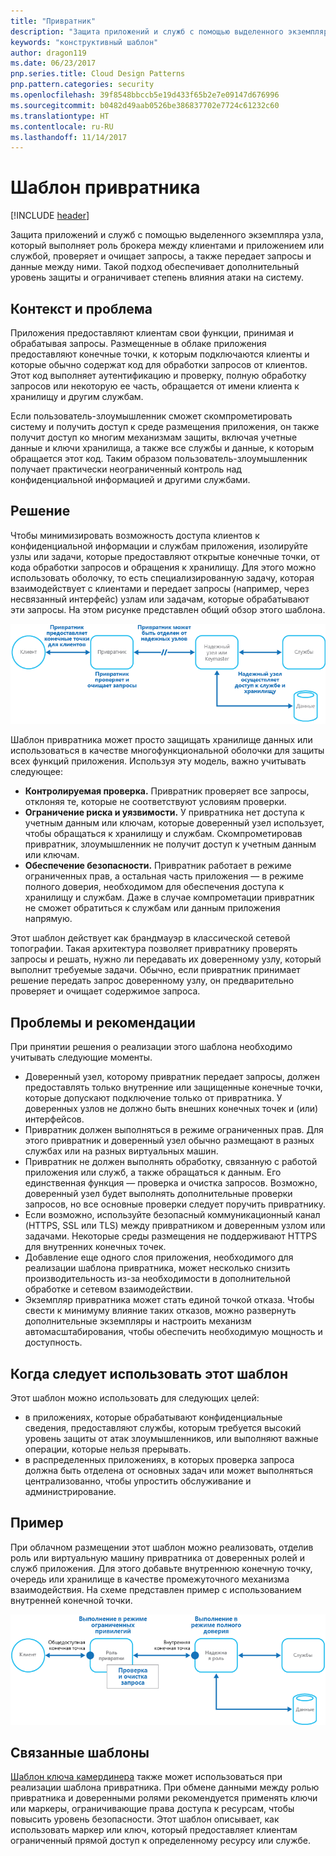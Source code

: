 ```yaml
---
title: "Привратник"
description: "Защита приложений и служб с помощью выделенного экземпляра узла, который выполняет роль брокера между клиентами и приложением или службой, проверяет и очищает запросы, а также передает запросы и данные между ними."
keywords: "конструктивный шаблон"
author: dragon119
ms.date: 06/23/2017
pnp.series.title: Cloud Design Patterns
pnp.pattern.categories: security
ms.openlocfilehash: 39f8548bbccb5e19d433f65b2e7e09147d676996
ms.sourcegitcommit: b0482d49aab0526be386837702e7724c61232c60
ms.translationtype: HT
ms.contentlocale: ru-RU
ms.lasthandoff: 11/14/2017
---
```

# <a name="gatekeeper-pattern"></a>Шаблон привратника

[!INCLUDE [header](../_includes/header.md)]

Защита приложений и служб с помощью выделенного экземпляра узла, который выполняет роль брокера между клиентами и приложением или службой, проверяет и очищает запросы, а также передает запросы и данные между ними. Такой подход обеспечивает дополнительный уровень защиты и ограничивает степень влияния атаки на систему.

## <a name="context-and-problem"></a>Контекст и проблема

Приложения предоставляют клиентам свои функции, принимая и обрабатывая запросы. Размещенные в облаке приложения предоставляют конечные точки, к которым подключаются клиенты и которые обычно содержат код для обработки запросов от клиентов. Этот код выполняет аутентификацию и проверку, полную обработку запросов или некоторую ее часть, обращается от имени клиента к хранилищу и другим службам.

Если пользователь-злоумышленник сможет скомпрометировать систему и получить доступ к среде размещения приложения, он также получит доступ ко многим механизмам защиты, включая учетные данные и ключи хранилища, а также все службы и данные, к которым обращается этот код. Таким образом пользователь-злоумышленник получает практически неограниченный контроль над конфиденциальной информацией и другими службами.

## <a name="solution"></a>Решение

Чтобы минимизировать возможность доступа клиентов к конфиденциальной информации и службам приложения, изолируйте узлы или задачи, которые предоставляют открытые конечные точки, от кода обработки запросов и обращения к хранилищу. Для этого можно использовать оболочку, то есть специализированную задачу, которая взаимодействует с клиентами и передает запросы (например, через несвязанный интерфейс) узлам или задачам, которые обрабатывают эти запросы. На этом рисунке представлен общий обзор этого шаблона.

![Общие сведения о шаблоне](./_images/gatekeeper-diagram.png)


Шаблон привратника может просто защищать хранилище данных или использоваться в качестве многофункциональной оболочки для защиты всех функций приложения. Используя эту модель, важно учитывать следующее:

- **Контролируемая проверка.** Привратник проверяет все запросы, отклоняя те, которые не соответствуют условиям проверки.
- **Ограничение риска и уязвимости.** У привратника нет доступа к учетным данным или ключам, которые доверенный узел использует, чтобы обращаться к хранилищу и службам. Скомпрометировав привратник, злоумышленник не получит доступ к учетным данным или ключам.
- **Обеспечение безопасности.** Привратник работает в режиме ограниченных прав, а остальная часть приложения — в режиме полного доверия, необходимом для обеспечения доступа к хранилищу и службам. Даже в случае компрометации привратник не сможет обратиться к службам или данным приложения напрямую.

Этот шаблон действует как брандмауэр в классической сетевой топографии. Такая архитектура позволяет привратнику проверять запросы и решать, нужно ли передавать их доверенному узлу, который выполнит требуемые задачи. Обычно, если привратник принимает решение передать запрос доверенному узлу, он предварительно проверяет и очищает содержимое запроса.

## <a name="issues-and-considerations"></a>Проблемы и рекомендации

При принятии решения о реализации этого шаблона необходимо учитывать следующие моменты.

- Доверенный узел, которому привратник передает запросы, должен предоставлять только внутренние или защищенные конечные точки, которые допускают подключение только от привратника. У доверенных узлов не должно быть внешних конечных точек и (или) интерфейсов.
- Привратник должен выполняться в режиме ограниченных прав. Для этого привратник и доверенный узел обычно размещают в разных службах или на разных виртуальных машин.
- Привратник не должен выполнять обработку, связанную с работой приложения или служб, а также обращаться к данным. Его единственная функция — проверка и очистка запросов. Возможно, доверенный узел будет выполнять дополнительные проверки запросов, но все основные проверки следует поручить привратнику.
- Если возможно, используйте безопасный коммуникационный канал (HTTPS, SSL или TLS) между привратником и доверенным узлом или задачами. Некоторые среды размещения не поддерживают HTTPS для внутренних конечных точек.
- Добавление еще одного слоя приложения, необходимого для реализации шаблона привратника, может несколько снизить производительность из-за необходимости в дополнительной обработке и сетевом взаимодействии.
- Экземпляр привратника может стать единой точкой отказа. Чтобы свести к минимуму влияние таких отказов, можно развернуть дополнительные экземпляры и настроить механизм автомасштабирования, чтобы обеспечить необходимую мощность и доступность.

## <a name="when-to-use-this-pattern"></a>Когда следует использовать этот шаблон

Этот шаблон можно использовать для следующих целей:

- в приложениях, которые обрабатывают конфиденциальные сведения, предоставляют службы, которым требуется высокий уровень защиты от атак злоумышленников, или выполняют важные операции, которые нельзя прерывать.
- в распределенных приложениях, в которых проверка запроса должна быть отделена от основных задач или может выполняться централизованно, чтобы упростить обслуживание и администрирование.

## <a name="example"></a>Пример

При облачном размещении этот шаблон можно реализовать, отделив роль или виртуальную машину привратника от доверенных ролей и служб приложения. Для этого добавьте внутреннюю конечную точку, очередь или хранилище в качестве промежуточного механизма взаимодействия. На схеме представлен пример с использованием внутренней конечной точки.

![Пример шаблона с использованием веб-роли и рабочей роли облачных служб](./_images/gatekeeper-endpoint.png)


## <a name="related-patterns"></a>Связанные шаблоны

[Шаблон ключа камердинера](valet-key.md) также может использоваться при реализации шаблона привратника. При обмене данными между ролью привратника и доверенными ролями рекомендуется применять ключи или маркеры, ограничивающие права доступа к ресурсам, чтобы повысить уровень безопасности. Этот шаблон описывает, как использовать маркер или ключ, который предоставляет клиентам ограниченный прямой доступ к определенному ресурсу или службе.
